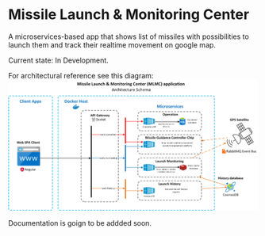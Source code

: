 # Missile Launch & Monitoring Center

A microservices-based app that shows list of missiles with possibilities to launch them and track their realtime movement on google map.

Current state: In Development.

For architectural reference see this diagram:
![Architectural reference diagram](https://github.com/kakarotto67/mlmc/blob/master/MLMC_Design_alpha1.png)

Documentation is goign to be addded soon.
